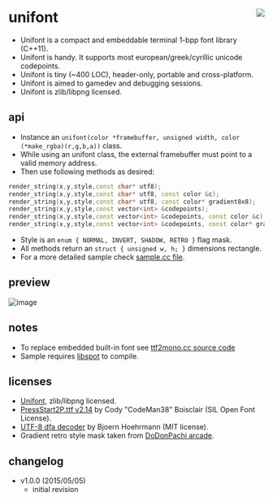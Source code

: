 unifont <a href="https://travis-ci.org/r-lyeh/unifont"><img src="https://api.travis-ci.org/r-lyeh/unifont.svg?branch=master" align="right" /></a>
=======

- Unifont is a compact and embeddable terminal 1-bpp font library (C++11).
- Unifont is handy. It supports most european/greek/cyrillic unicode codepoints.
- Unifont is tiny (~400 LOC), header-only, portable and cross-platform.
- Unifont is aimed to gamedev and debugging sessions.
- Unifont is zlib/libpng licensed.

## api
- Instance an `unifont(color *framebuffer, unsigned width, color (*make_rgba)(r,g,b,a))` class.
- While using an unifont class, the external framebuffer must point to a valid memory address.
- Then use following methods as desired:
```c++
render_string(x,y,style,const char* utf8);
render_string(x,y,style,const char* utf8, const color &c);
render_string(x,y,style,const char* utf8, const color* gradient8x8);
render_string(x,y,style,const vector<int> &codepoints);
render_string(x,y,style,const vector<int> &codepoints, const color &c);
render_string(x,y,style,const vector<int> &codepoints, const color* gradient8x8);
```
- Style is an `enum { NORMAL, INVERT, SHADOW, RETRO }` flag mask.
- All methods return an `struct { unsigned w, h; }` dimensions rectangle.
- For a more detailed sample check [sample.cc file](sample.cc).

## preview
![image](https://raw.github.com/r-lyeh/depot/master/unifont.png)

## notes
- To replace embedded built-in font see [ttf2mono.cc source code](redist/ttf2mono.cc)
- Sample requires [libspot](https://github.com/r-lyeh/spot) to compile. 

## licenses
- [Unifont](https://github.com/r-lyeh/unifont), zlib/libpng licensed.
- [PressStart2P.ttf v2.14](http://www.zone38.net/font/) by Cody "CodeMan38" Boisclair (SIL Open Font License).
- [UTF-8 dfa decoder](http://bjoern.hoehrmann.de/utf-8/decoder/dfa/) by Bjoern Hoehrmann (MIT license).
- Gradient retro style mask taken from [DoDonPachi arcade](http://en.wikipedia.org/wiki/DoDonPachi).

## changelog
- v1.0.0 (2015/05/05)
  - initial revision
